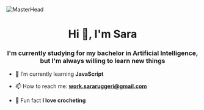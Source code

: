 ![MasterHead](https://cdna.artstation.com/p/assets/images/images/066/880/442/original/ilgin-gungor-calisma-masasi11.gif?1694002774)
<h1 align="center">Hi 👋, I'm Sara</h1>
<h3 align="center">I'm currently studying for my bachelor in Artificial Intelligence, but I'm always willing to learn new things</h3>

- 🌱 I’m currently learning **JavaScript**

- 📫 How to reach me: **work.sararuggeri@gmail.com**

- 👾 Fun fact **I love crocheting**
